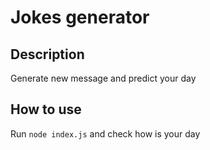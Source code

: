 # Jokes generator

## Description
Generate new message and predict your day

## How to use
Run `node index.js` and check how is your day